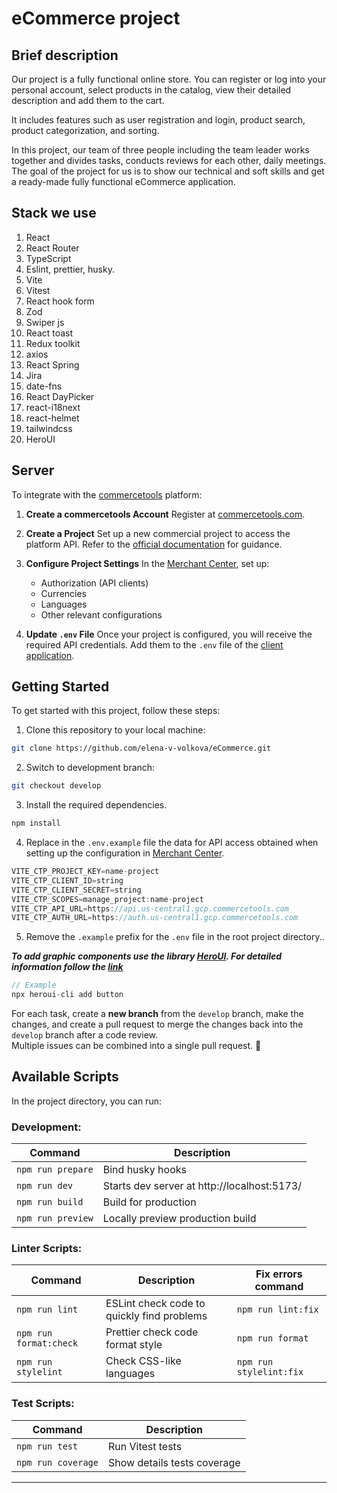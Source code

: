 # eCommerce project

## Brief description

Our project is a fully functional online store. You can register or log into your personal account, select products in the catalog, view their detailed description and add them to the cart.

It includes features such as user registration and login, product search, product categorization, and sorting.

In this project, our team of three people including the team leader works together and divides tasks, conducts reviews for each other, daily meetings. The goal of the project for us is to show our technical and soft skills and get a ready-made fully functional eCommerce application.

## Stack we use

1. React
2. React Router
3. TypeScript
4. Eslint, prettier, husky.
5. Vite
6. Vitest
7. React hook form
8. Zod
9. Swiper js
10. React toast
11. Redux toolkit
12. axios
13. React Spring
14. Jira
15. date-fns
16. React DayPicker
17. react-i18next
18. react-helmet
19. tailwindcss
20. HeroUI

## Server

To integrate with the [commercetools](https://commercetools.com/) platform:

1. **Create a commercetools Account**
   Register at [commercetools.com](https://commercetools.com/).

2. **Create a Project**
   Set up a new commercial project to access the platform API.
   Refer to the [official documentation](https://docs.commercetools.com/docs) for guidance.

3. **Configure Project Settings**
   In the [Merchant Center](https://docs.commercetools.com/merchant-center), set up:

   - Authorization (API clients)
   - Currencies
   - Languages
   - Other relevant configurations

4. **Update `.env` File**
   Once your project is configured, you will receive the required API credentials.
   Add them to the `.env` file of the [client application](#getting-started).

## Getting Started

To get started with this project, follow these steps:

1. Clone this repository to your local machine:

```bash
git clone https://github.com/elena-v-volkova/eCommerce.git
```

2. Switch to development branch:

```bash
git checkout develop
```

3. Install the required dependencies.

```bash
npm install
```

4. Replace in the `.env.example` file the data for API access obtained when setting up the configuration in [Merchant Center](https://docs.commercetools.com/merchant-center).

```js
VITE_CTP_PROJECT_KEY=name-project
VITE_CTP_CLIENT_ID=string
VITE_CTP_CLIENT_SECRET=string
VITE_CTP_SCOPES=manage_project:name-project
VITE_CTP_API_URL=https://api.us-central1.gcp.commercetools.com
VITE_CTP_AUTH_URL=https://auth.us-central1.gcp.commercetools.com
```

5. Remove the `.example` prefix for the `.env` file in the root project directory..

**_To add graphic components use the library [HeroUI](https://www.heroui.com/). For detailed information follow the [link](https://www.heroui.com/docs/guide/introduction)_**

```js
// Example
npx heroui-cli add button
```

For each task, create a **new branch** from the `develop` branch, make the changes, and create a pull request to merge the changes back into the `develop` branch after a code review.<br>Multiple issues can be combined into a single pull request. 🔄

## Available Scripts

In the project directory, you can run:

### Development:

| Command           | Description                                 |
| ----------------- | ------------------------------------------- |
| `npm run prepare` | Bind husky hooks                            |
| `npm run dev`     | Starts dev server at http://localhost:5173/ |
| `npm run build`   | Build for production                        |
| `npm run preview` | Locally preview production build            |

### Linter Scripts:

| Command                | Description                                | Fix errors command      |
| ---------------------- | ------------------------------------------ | ----------------------- |
| `npm run lint`         | ESLint check code to quickly find problems | `npm run lint:fix`      |
| `npm run format:check` | Prettier check code format style           | `npm run format`        |
| `npm run stylelint`    | Check CSS-like languages                   | `npm run stylelint:fix` |

### Test Scripts:

| Command            | Description                 |
| ------------------ | --------------------------- |
| `npm run test`     | Run Vitest tests            |
| `npm run coverage` | Show details tests coverage |

---
